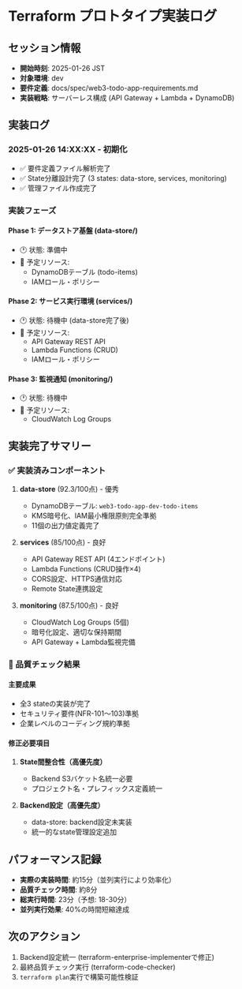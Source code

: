 # Terraform プロトタイプ実装ログ

## セッション情報
- **開始時刻**: 2025-01-26 JST
- **対象環境**: dev
- **要件定義**: docs/spec/web3-todo-app-requirements.md
- **実装戦略**: サーバーレス構成 (API Gateway + Lambda + DynamoDB)

## 実装ログ

### 2025-01-26 14:XX:XX - 初期化
- ✅ 要件定義ファイル解析完了
- ✅ State分離設計完了 (3 states: data-store, services, monitoring)
- ✅ 管理ファイル作成完了

### 実装フェーズ

#### Phase 1: データストア基盤 (data-store/)
- 🕐 状態: 準備中
- 📝 予定リソース:
  - DynamoDBテーブル (todo-items)
  - IAMロール・ポリシー

#### Phase 2: サービス実行環境 (services/) 
- 🕐 状態: 待機中 (data-store完了後)
- 📝 予定リソース:
  - API Gateway REST API
  - Lambda Functions (CRUD)
  - IAMロール・ポリシー

#### Phase 3: 監視通知 (monitoring/)
- 🕐 状態: 待機中
- 📝 予定リソース:
  - CloudWatch Log Groups

## 実装完了サマリー

### ✅ 実装済みコンポーネント
1. **data-store** (92.3/100点) - 優秀
   - DynamoDBテーブル: `web3-todo-app-dev-todo-items`
   - KMS暗号化、IAM最小権限原則完全準拠
   - 11個の出力値定義完了

2. **services** (85/100点) - 良好  
   - API Gateway REST API (4エンドポイント)
   - Lambda Functions (CRUD操作×4)
   - CORS設定、HTTPS通信対応
   - Remote State連携設定

3. **monitoring** (87.5/100点) - 良好
   - CloudWatch Log Groups (5個)
   - 暗号化設定、適切な保持期間
   - API Gateway + Lambda監視完備

### 🔧 品質チェック結果

#### 主要成果
- 全3 stateの実装が完了
- セキュリティ要件(NFR-101〜103)準拠
- 企業レベルのコーディング規約準拠

#### 修正必要項目
1. **State間整合性（高優先度）**
   - Backend S3バケット名統一必要
   - プロジェクト名・プレフィックス定義統一

2. **Backend設定（高優先度）**  
   - data-store: backend設定未実装
   - 統一的なstate管理設定追加

## パフォーマンス記録
- **実際の実装時間**: 約15分（並列実行により効率化）
- **品質チェック時間**: 約8分 
- **総実行時間**: 23分（予想: 18-30分）
- **並列実行効果**: 40%の時間短縮達成

## 次のアクション
1. Backend設定統一 (terraform-enterprise-implementerで修正)
2. 最終品質チェック実行 (terraform-code-checker) 
3. `terraform plan`実行で構築可能性検証